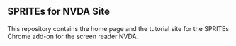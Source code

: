 ## SPRITEs for NVDA Site
This repository contains the home page and the tutorial site for the SPRITEs
Chrome add-on for the screen reader NVDA.
